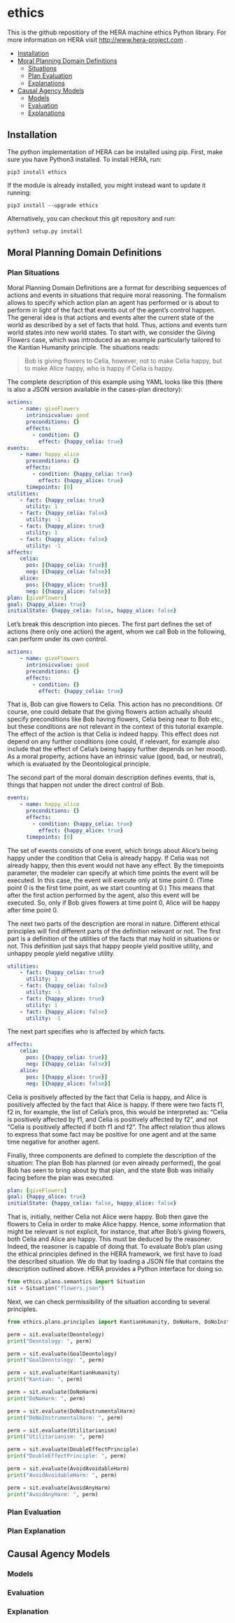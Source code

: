 # ethics

This is the github repositiory of the HERA machine ethics Python library. For more information on HERA visit http://www.hera-project.com . 


- [Installation](#installation)
- [Moral Planning Domain Definitions](#moral-planning-domain-definitions)
  - [Situations](#plan-situations)
  - [Plan Evaluation](#plan-evaluation)
  - [Explanations](#plan-explanation)
- [Causal Agency Models](#causal-agency-models)
  - [Models](#models)
  - [Evaluation](#evaluation)
  - [Explanations](#explanation)

## Installation

The python implementation of HERA can be installed using pip. First, make sure you have Python3 installed. To install HERA, run:
```console
pip3 install ethics
```
If the module is already installed, you might instead want to update it running: 
```console
pip3 install --upgrade ethics
```

Alternatively, you can checkout this git repository and run:
```console
python3 setup.py install
```

## Moral Planning Domain Definitions

### Plan Situations

Moral Planning Domain Definitions are a format for describing sequences of actions and events in situations that require moral reasoning. The formalism allows to specify which action plan an agent has performed or is about to perform in light of the fact that events out of the agent’s control happen. The general idea is that actions and events alter the current state of the world as described by a set of facts that hold. Thus, actions and events turn world states into new world states. To start with, we consider the Giving Flowers case, which was introduced as an example particularly tailored to the Kantian Humanity principle. 
The situations reads:
> Bob is giving flowers to Celia, however, not to make Celia happy, but to make Alice happy, who is happy if Celia is happy.

The complete description of this example using YAML looks like this (there is also a JSON version available in the cases-plan directory):
```yaml
actions:
    - name: giveFlowers
      intrinsicvalue: good
      preconditions: {}
      effects:
        - condition: {}
          effect: {happy_celia: true}              
events:
    - name: happy_alice
      preconditions: {}
      effects:
        - condition: {happy_celia: true}
          effect: {happy_alice: true}
      timepoints: [0]     
utilities:
    - fact: {happy_celia: true}
      utility: 1
    - fact: {happy_celia: false}
      utility: -1
    - fact: {happy_alice: true}
      utility: 1
    - fact: {happy_alice: false}
      utility: -1
affects:
    celia: 
      pos: [{happy_celia: true}]
      neg: [{happy_celia: false}] 
    alice: 
      pos: [{happy_alice: true}]
      neg: [{happy_alice: false}]
plan: [giveFlowers]
goal: {happy_alice: true}
initialState: {happy_celia: false, happy_alice: false}
```

Let’s break this description into pieces. The first part defines the set of actions (here only one action) the agent, whom we call Bob in the following, can perform under its own control. 
```yaml
actions:
    - name: giveFlowers
      intrinsicvalue: good
      preconditions: {}
      effects:
        - condition: {}
          effect: {happy_celia: true} 
```
That is, Bob can give flowers to Celia. This action has no preconditions. Of course, one could debate that the giving flowers action actually should specify preconditions like Bob having flowers, Celia being near to Bob etc., but these conditions are not relevant in the context of this tutorial example. The effect of the action is that Celia is indeed happy. This effect does not depend on any further conditions (one could, if relevant, for example also include that the effect of Celia’s being happy further depends on her mood). As a moral property, actions have an intrinsic value (good, bad, or neutral), which is evaluated by the Deontological principle.

The second part of the moral domain description defines events, that is, things that happen not under the direct control of Bob.
```yaml
events:
    - name: happy_alice
      preconditions: {}
      effects:
        - condition: {happy_celia: true}
          effect: {happy_alice: true}
      timepoints: [0]   
```

The set of events consists of one event, which brings about Alice’s being happy under the condition that Celia is already happy. If Celia was not already happy, then this event would not have any effect. By the timepoints parameter, the modeler can specify at which time points the event will be executed. In this case, the event will execute only at time point 0. (Time point 0 is the first time point, as we start counting at 0.) This means that after the first action performed by the agent, also this event will be executed. So, only if Bob gives flowers at time point 0, Alice will be happy after time point 0.

The next two parts of the description are moral in nature. Different ethical principles will find different parts of the definition relevant or not. The first part is a definition of the utilities of the facts that may hold in situations or not. This definition just says that happy people yield positive utility, and unhappy people yield negative utility.
```yaml
utilities:
    - fact: {happy_celia: true}
      utility: 1
    - fact: {happy_celia: false}
      utility: -1
    - fact: {happy_alice: true}
      utility: 1
    - fact: {happy_alice: false}
      utility: -1
```

 The next part specifies who is affected by which facts.
```yaml
affects:
    celia: 
      pos: [{happy_celia: true}]
      neg: [{happy_celia: false}] 
    alice: 
      pos: [{happy_alice: true}]
      neg: [{happy_alice: false}]
```

Celia is positively affected by the fact that Celia is happy, and Alice is positively affected by the fact that Alice is happy. If there were two facts f1, f2 in, for example, the list of Celia’s pros, this would be interpreted as: “Celia is positively affected by f1, and Celia is positively affected by f2”, and not “Celia is positively affected if both f1 and f2”. The affect relation thus allows to express that some fact may be positive for one agent and at the same time negative for another agent.

Finally, three components are defined to complete the description of the situation: The plan Bob has planned (or even already performed), the goal Bob has seen to bring about by that plan, and the state Bob was initially facing before the plan was executed.
```yaml
plan: [giveFlowers]
goal: {happy_alice: true}
initialState: {happy_celia: false, happy_alice: false}
```
That is, initially, neither Celia not Alice were happy. Bob then gave the flowers to Celia in order to make Alice happy. Hence, some information that might be relevant is not explicit, for instance, that after Bob’s giving flowers, both Celia and Alice are happy. This must be deduced by the reasoner. Indeed, the reasoner is capable of doing that. To evaluate Bob’s plan using the ethical principles defined in the HERA framework, we first have to load the described situation. We do that by loading a JSON file that contains the description outlined above. HERA provides a Python interface for doing so.
```python
from ethics.plans.semantics import Situation
sit = Situation("flowers.json")
```
Next, we can check permissibility of the situation according to several principles.
```python
from ethics.plans.principles import KantianHumanity, DoNoHarm, DoNoInstrumentalHarm, Utilitarianism, Deontology, GoalDeontology, DoubleEffectPrinciple, AvoidAnyHarm, AvoidAvoidableHarm

perm = sit.evaluate(Deontology)
print("Deontology: ", perm)

perm = sit.evaluate(GoalDeontology)
print("GoalDeontology: ", perm)

perm = sit.evaluate(KantianHumanity)
print("Kantian: ", perm)

perm = sit.evaluate(DoNoHarm)
print("DoNoHarm: ", perm)

perm = sit.evaluate(DoNoInstrumentalHarm)
print("DoNoInstrumentalHarm: ", perm)

perm = sit.evaluate(Utilitarianism)
print("Utilitarianism: ", perm)

perm = sit.evaluate(DoubleEffectPrinciple)
print("DoubleEffectPrinciple: ", perm)

perm = sit.evaluate(AvoidAvoidableHarm)
print("AvoidAvoidableHarm: ", perm)

perm = sit.evaluate(AvoidAnyHarm)
print("AvoidAnyHarm: ", perm)
```
### Plan Evaluation

### Plan Explanation

## Causal Agency Models

### Models

### Evaluation

### Explanation
